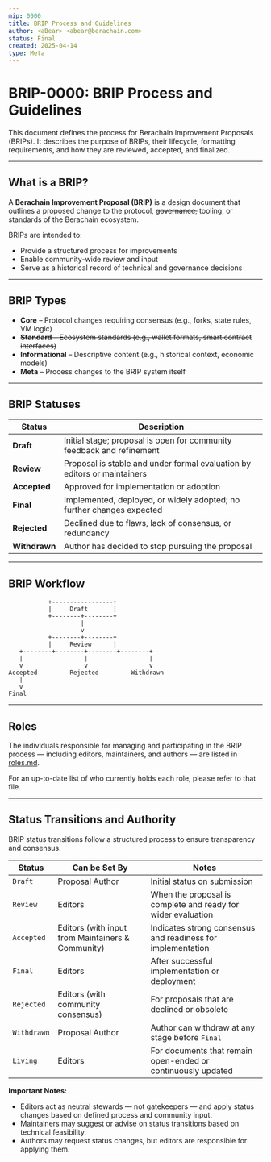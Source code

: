 ```yaml
---
mip: 0000
title: BRIP Process and Guidelines
author: <aBear> <abear@berachain.com>
status: Final
created: 2025-04-14
type: Meta
---
```


# BRIP-0000: BRIP Process and Guidelines

This document defines the process for Berachain Improvement Proposals (BRIPs). It describes the purpose of BRIPs, their lifecycle, formatting requirements, and how they are reviewed, accepted, and finalized.

---

## What is a BRIP?

A **Berachain Improvement Proposal (BRIP)** is a design document that outlines a proposed change to the protocol, ~~governance,~~ tooling, or standards of the Berachain ecosystem.

BRIPs are intended to:

- Provide a structured process for improvements
- Enable community-wide review and input
- Serve as a historical record of technical and governance decisions

---

## BRIP Types

- **Core** – Protocol changes requiring consensus (e.g., forks, state rules, VM logic)
- ~~**Standard** – Ecosystem standards (e.g., wallet formats, smart contract interfaces)~~
- **Informational** – Descriptive content (e.g., historical context, economic models)
- **Meta** – Process changes to the BRIP system itself

---

## BRIP Statuses

| Status     | Description |
|------------|-------------|
| **Draft**  | Initial stage; proposal is open for community feedback and refinement |
| **Review** | Proposal is stable and under formal evaluation by editors or maintainers |
| **Accepted** | Approved for implementation or adoption |
| **Final**  | Implemented, deployed, or widely adopted; no further changes expected |
| **Rejected** | Declined due to flaws, lack of consensus, or redundancy |
| **Withdrawn** | Author has decided to stop pursuing the proposal |

---

## BRIP Workflow

```plaintext
           +-----------------+
           |     Draft       |
           +--------+--------+
                    |
                    v
           +--------+--------+
           |     Review      |
   +--------+--------+--------+--------+
   |                 |                 |
   v                 v                 v
Accepted         Rejected         Withdrawn
   |
   v
Final
```

---

## Roles

The individuals responsible for managing and participating in the BRIP process — including editors, maintainers, and authors — are listed in [roles.md](../roles.md).

For an up-to-date list of who currently holds each role, please refer to that file.

---

## Status Transitions and Authority

BRIP status transitions follow a structured process to ensure transparency and consensus.

| Status        | Can be Set By       | Notes |
|---------------|---------------------|-------|
| `Draft`       | Proposal Author     | Initial status on submission |
| `Review`      | Editors              | When the proposal is complete and ready for wider evaluation |
| `Accepted`    | Editors (with input from Maintainers & Community) | Indicates strong consensus and readiness for implementation |
| `Final`       | Editors              | After successful implementation or deployment |
| `Rejected`    | Editors (with community consensus) | For proposals that are declined or obsolete |
| `Withdrawn`   | Proposal Author      | Author can withdraw at any stage before `Final` |
| `Living`      | Editors              | For documents that remain open-ended or continuously updated |

**Important Notes:**

- Editors act as neutral stewards — not gatekeepers — and apply status changes based on defined process and community input.
- Maintainers may suggest or advise on status transitions based on technical feasibility.
- Authors may request status changes, but editors are responsible for applying them.
